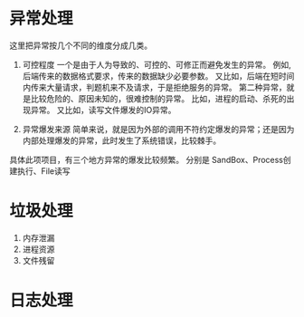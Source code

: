 # 异常处理

这里把异常按几个不同的维度分成几类。

1. 可控程度
一个是由于人为导致的、可控的、可修正而避免发生的异常。
例如,后端传来的数据格式要求，传来的数据缺少必要参数。
又比如，后端在短时间内传来大量请求，判题机来不及请求，于是拒绝服务的异常。
    第二种异常，就是比较危险的、原因未知的，很难控制的异常。
比如，进程的启动、杀死的出现异常。
又比如，读写文件爆发的IO异常。

2. 异常爆发来源
简单来说，就是因为外部的调用不符约定爆发的异常；还是因为内部处理爆发的异常，此时发生了系统错误，比较棘手。
   
具体此项项目，有三个地方异常的爆发比较频繁。
分别是 SandBox、Process创建执行、File读写



# 垃圾处理

1. 内存泄漏
2. 进程资源
3. 文件残留

# 日志处理